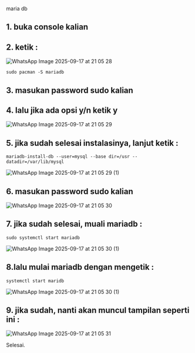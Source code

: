 maria db

## 1. buka console kalian

## 2. ketik :
![WhatsApp Image 2025-09-17 at 21 05 28](https://github.com/user-attachments/assets/8f37153f-7041-49cf-aac1-795804bbf409)
```
sudo pacman -S mariadb
```
## 3. masukan password sudo kalian

## 4. lalu jika ada opsi y/n ketik y
![WhatsApp Image 2025-09-17 at 21 05 29](https://github.com/user-attachments/assets/12e2c170-823c-452a-8cb2-a2be48924618)


## 5. jika sudah selesai instalasinya, lanjut ketik : 
```
mariadb-install-db --user=mysql --base dir=/usr --datadir=/var/lib/mysql
```
![WhatsApp Image 2025-09-17 at 21 05 29 (1)](https://github.com/user-attachments/assets/6a46aaac-262a-491a-97b2-36663276d48c)

## 6. masukan password sudo kalian
![WhatsApp Image 2025-09-17 at 21 05 30](https://github.com/user-attachments/assets/8e0e33f8-da97-4fee-b384-1180404634e9)

 ## 7. jika sudah selesai, muali mariadb : 
 ```
 sudo systemctl start mariadb
 ```
![WhatsApp Image 2025-09-17 at 21 05 30 (1)](https://github.com/user-attachments/assets/134c9aed-3394-4144-9877-318fb206d011)

## 8.lalu mulai mariadb dengan mengetik :
```
systemctl start maridb
```
![WhatsApp Image 2025-09-17 at 21 05 30 (1)](https://github.com/user-attachments/assets/1f6a810e-ae2c-4104-9cba-9fb84d6280f1)

## 9. jika sudah, nanti akan muncul tampilan seperti ini :
![WhatsApp Image 2025-09-17 at 21 05 31](https://github.com/user-attachments/assets/dfe0ee1e-d8bc-4c34-bcb0-0a4b1a480ac9)


Selesai.


